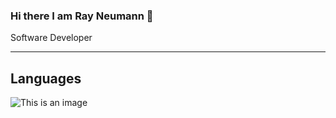 ### Hi there I am  Ray Neumann 👋
Software Developer
 <hr />

## Languages
![This is an image](https://myoctocat.com/assets/images/base-octocat.svg)

<!--
**RayNeumann/RayNeumann** is a ✨ _special_ ✨ repository because its `README.md` (this file) appears on your GitHub profile.

Here are some ideas to get you started:

- 🔭 I’m currently working on ...
- 🌱 I’m currently learning ...
- 👯 I’m looking to collaborate on ...
- 🤔 I’m looking for help with ...
- 💬 Ask me about ...
- 📫 How to reach me: ...
- 😄 Pronouns: ...
- ⚡ Fun fact: ...
-->
 
